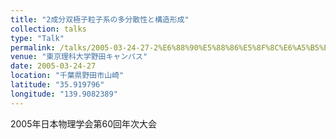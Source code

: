 ```yaml
---
title: "2成分双極子粒子系の多分散性と構造形成"
collection: talks
type: "Talk"
permalink: /talks/2005-03-24-27-2%E6%88%90%E5%88%86%E5%8F%8C%E6%A5%B5%E5%AD%90%E7%B2%92%E5%AD%90%E7%B3%BB%E3%81%AE%E5%A4%9A%E5%88%86%E6%95%A3%E6%80%A7%E3%81%A8%E6%A7%8B%E9%80%A0%E5%BD%A2%E6%88%90
venue: "東京理科大学野田キャンパス"
date: 2005-03-24-27
location: "千葉県野田市山崎"
latitude: "35.919796"
longitude: "139.9082389"
---
```


2005年日本物理学会第60回年次大会
